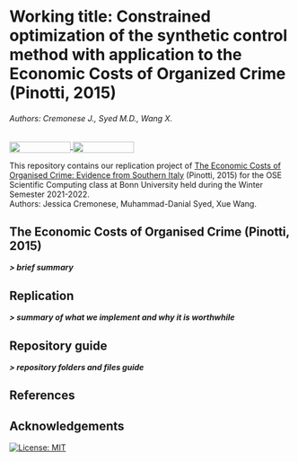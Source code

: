 # Working title: Constrained optimization of the synthetic control method with application to the Economic Costs of Organized Crime (Pinotti, 2015)
###### Authors: Cremonese J., Syed M.D., Wang X.

<a href="https://nbviewer.org/github/disj3ssica/OSE-project/blob/main/Replication%20notebook.ipynb"
   target="_parent">
   <img align="center" 
  src="https://raw.githubusercontent.com/jupyter/design/master/logos/Badges/nbviewer_badge.png" 
      width="109" height="20"> 
</a> 
<a href="https://mybinder.org/v2/gh/disj3ssica/OSE-project/main?labpath=Replication%20notebook.ipynb"
    target="_parent">
    <img align="center"
       src="https://mybinder.org/badge_logo.svg"
       width="109" height="20">
</a>


This repository contains our replication project of [The Economic Costs of Organised Crime: Evidence from Southern Italy](https://onlinelibrary.wiley.com/doi/abs/10.1111/ecoj.12235) (Pinotti, 2015) for the OSE Scientific Computing class at Bonn University held during the Winter Semester 2021-2022. <br>
Authors: Jessica Cremonese, Muhammad-Danial Syed, Xue Wang.

## The Economic Costs of Organised Crime (Pinotti, 2015)
***> brief summary***

## Replication
***> summary of what we implement and why it is worthwhile***

## Repository guide
***> repository folders and files guide***

## References

## Acknowledgements

[![License: MIT](https://img.shields.io/badge/License-MIT-blue.svg)](https://github.com/disj3ssica/OSE-project/blob/main/LICENSE) 
</a> 
